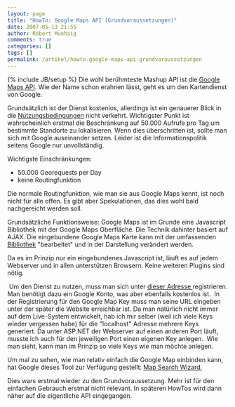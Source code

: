 ```yaml
---
layout: page
title: "HowTo: Google Maps API (Grundvoraussetzungen)"
date: 2007-05-13 21:55
author: Robert Muehsig
comments: true
categories: []
tags: []
permalink: /artikel/howto-google-maps-api-grundvoraussetzungen
---
```

{% include JB/setup %}
Die wohl berühmteste Mashup API ist die <a target="_blank" href="http://www.google.com/apis/maps/" title="Google Maps API">Google Maps API</a>. Wie der Name schon erahnen lässt, geht es um den Kartendienst von Google.

Grundsätzlich ist der Dienst kostenlos, allerdings ist ein genauerer Blick in die <a href="http://www.google.com/apis/maps/terms.html" title="Google Maps Terms">Nutzungsbedingungen</a> nicht verkehrt. Wichtigster Punkt ist wahrscheinlich erstmal die Beschränkung auf 50.000 Aufrufe pro Tag um bestimmte Standorte zu lokalisieren.
Wenn dies überschritten ist, sollte man sich mit Google auseinander setzen. Leider ist die Informationspolitik seitens Google nur unvollständig.

Wichtigste Einschränkungen:
- 50.000 Georequests per Day
- keine Routingfunktion

Die normale Routingfunktion, wie man sie aus Google Maps kennt, ist noch nicht für alle offen. Es gibt aber Spekulationen, das dies wohl bald nachgereicht werden soll.

Grundsätzliche Funktionsweise:
Google Maps ist im Grunde eine Javascript Bibliothek mit der Google Maps Oberfläche. Die Technik dahinter basiert auf AJAX. Die eingebundene Google Maps Karte kann mit der umfassenden <a href="http://www.google.com/apis/maps/documentation/#API_Overview" title="API Overview">Bibliothek</a> "bearbeitet" und in der Darstellung verändert werden.

Da es im Prinzip nur ein eingebundenes Javascript ist, läuft es auf jedem Webserver und in allen unterstützen Browsern. Keine weiteren Plugins sind nötig.

 Um den Dienst zu nutzen, muss man sich unter <a href="http://www.google.com/apis/maps/signup.html" title="Signup for Google Maps">dieser Adresse </a>registrieren. Man benötigt dazu ein Google Konto, was aber ebenfalls kostenlos ist. 
In der Registrierung für den Google Map Key muss man seine URL eingeben unter der später die Website erreichbar ist. Da man natürlich nicht immer auf dem Live-System entwickelt, hab ich mir selber (weil ich viele Keys wieder vergessen habe) für die "localhost" Adresse mehrere Keys generiert. Da unter ASP.NET der Webserver auf einen anderen Port läuft, musste ich auch für den jeweiligen Port einen eigenen Key anlegen. 
Wie man sieht, kann man im Prinzip so viele Keys wie man möchte anlegen.

Um mal zu sehen, wie man relativ einfach die Google Map einbinden kann, hat Google dieses Tool zur Verfügung gestellt: <a href="http://www.google.com/uds/solutions/wizards/mapsearch.html" title="Map Search Wizard">Map Search Wizard.</a>

Dies wars erstmal wieder zu den Grundvoraussetzung. Mehr ist für den einfachen Gebrauch erstmal nicht relevant. In späteren HowTos wird dann näher auf die eigentliche API eingegangen.
